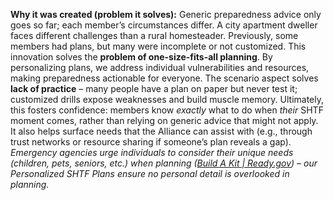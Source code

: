 **Why it was created (problem it solves):** Generic preparedness advice only goes so far; each member’s circumstances differ. A city apartment dweller faces different challenges than a rural homesteader. Previously, some members had plans, but many were incomplete or not customized. This innovation solves the **problem of one-size-fits-all planning**. By personalizing plans, we address individual vulnerabilities and resources, making preparedness actionable for everyone. The scenario aspect solves **lack of practice** – many people have a plan on paper but never test it; customized drills expose weaknesses and build muscle memory. Ultimately, this fosters confidence: members know _exactly_ what to do when _their_ SHTF moment comes, rather than relying on generic advice that might not apply. It also helps surface needs that the Alliance can assist with (e.g., through trust networks or resource sharing if someone’s plan reveals a gap). _Emergency agencies urge individuals to consider their unique needs (children, pets, seniors, etc.) when planning ([Build A Kit | Ready.gov](https://www.ready.gov/kit#:~:text=Make%20sure%20your%20emergency%20kit,pets%20%20or%20%2083)) – our Personalized SHTF Plans ensure no personal detail is overlooked in planning._